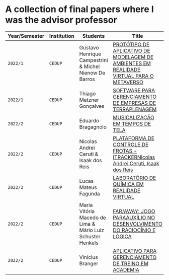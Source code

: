 # A collection of final papers where I was the advisor professor

| Year/Semester | Institution | Students | Title |
| --- | --- | --- | --- |
| `2022/1` | `CEDUP` | Gustavo Henrique Campestrini & Michel Nienow De Barros | [PROTÓTIPO DE APLICATIVO DE MODELAGEM DE AMBIENTES EM REALIDADE VIRTUAL PARA O METAVERSO](https://github.com/RobertoDebarba/advisor-final-paper/blob/main/cedup-timbo/2022-01/tcc-2022_1-mikke_e_gustavo_campestrini.pdf) |
| `2022/1` | `CEDUP` | Thiago Metzner Gonçalves | [SOFTWARE PARA GERENCIAMENTO DE EMPRESAS DE TERRAPLENAGEM](https://github.com/RobertoDebarba/advisor-final-paper/blob/main/cedup-timbo/2022-01/tcc-2022_1-thiago_metzner.pdf) |
| `2022/2` | `CEDUP` | Eduardo Bragagnolo | [MUSICALIZAÇÃO EM TEMPOS DE TELA](https://github.com/RobertoDebarba/advisor-final-paper/blob/main/cedup-timbo/2022-02/tcc-2022_2-Eduardo_Bragagnolo.pdf) |
| `2022/2` | `CEDUP` | Nicolas Andrei Ceruti & Isaak dos Reis | [PLATAFORMA DE CONTROLE DE FROTAS - ITRACKERNicolas Andrei Ceruti, Isaak dos Reis](https://github.com/RobertoDebarba/advisor-final-paper/blob/main/cedup-timbo/2022-02/tcc-2022_2-Isaak_dos_Reis_e_Nicolas_Andrei_Ceruti.pdf) |
| `2022/2` | `CEDUP` | Lucas Mateus Fagunda | [LABORATÓRIO DE QUÍMICA EM REALIDADE VIRTUAL](https://github.com/RobertoDebarba/advisor-final-paper/blob/main/cedup-timbo/2022-02/tcc-2022_2-Lucas_Mateus_Fagunda.pdf) |
| `2022/2` | `CEDUP` | Maria Vitória Macedo de Lima & Mário Luiz Schuster Henkels | [FAR/AWAY: JOGO PARAAUXÍLIO NO DESENVOLVIMENTO DO RACIOCÍNIO E LÓGICA](https://github.com/RobertoDebarba/advisor-final-paper/blob/main/cedup-timbo/2022-02/tcc-2022_2-Maria_Vit%C3%B3ria_Macedo_de_Lima_e_M%C3%A1rio_Luiz_Schuster_Henkels.pdf) |
| `2022/2` | `CEDUP` | Vinícius Branger | [APLICATIVO PARA GERENCIAMENTO DE TREINO EM ACADEMIA](https://github.com/RobertoDebarba/advisor-final-paper/blob/main/cedup-timbo/2022-02/tcc-2022_2-Vin%C3%ADcius_Branger.pdf) |
